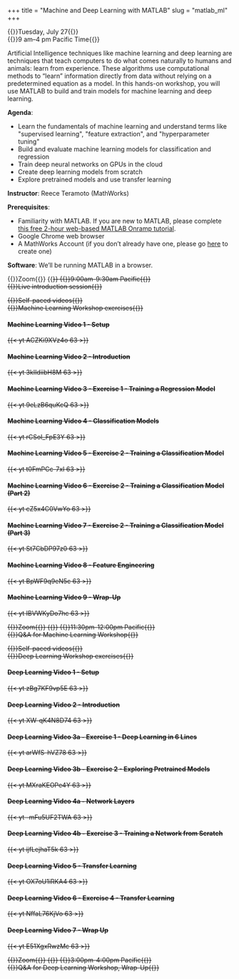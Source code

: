 +++
title = "Machine and Deep Learning with MATLAB"
slug = "matlab_ml"
+++

{{<cor>}}Tuesday, July 27{{</cor>}}\
{{<cgr>}}9 am–4 pm Pacific Time{{</cgr>}}

Artificial Intelligence techniques like machine learning and deep learning are techniques that teach computers to do
what comes naturally to humans and animals: learn from experience. These algorithms use computational methods to “learn”
information directly from data without relying on a predetermined equation as a model. In this hands-on workshop, you
will use MATLAB to build and train models for machine learning and deep learning.

**Agenda**:

- Learn the fundamentals of machine learning and understand terms like "supervised learning", "feature extraction", and
  "hyperparameter tuning"
- Build and evaluate machine learning models for classification and regression
- Train deep neural networks on GPUs in the cloud
- Create deep learning models from scratch
- Explore pretrained models and use transfer learning

**Instructor**: Reece Teramoto (MathWorks)

**Prerequisites**:

- Familiarity with MATLAB. If you are new to MATLAB, please complete
  [this free 2-hour web-based MATLAB Onramp tutorial](https://www.mathworks.com/learn/tutorials/matlab-onramp.html).
- Google Chrome web browser
- A MathWorks Account (if you don’t already have one, please go [here](https://www.mathworks.com/login) to create one)


**Software**: We’ll be running MATLAB in a browser.

{{<cor>}}Zoom{{</cor>}} {{<s>}} {{<cgr>}}9:00am-9:30am Pacific{{</cgr>}} \
{{<nolinktitle>}}Live introduction session{{</nolinktitle>}}

{{<cbr>}}Self-paced videos{{</cbr>}} \
{{<nolinktitle>}}Machine Learning Workshop exercises{{</nolinktitle>}}

#### Machine Learning Video 1 - Setup

{{< yt ACZKi9XVz4o 63 >}}

#### Machine Learning Video 2 - Introduction

{{< yt 3kIIdiibH8M 63 >}}

#### Machine Learning Video 3 - Exercise 1 - Training a Regression Model

{{< yt 9eLzB6quKcQ 63 >}}

#### Machine Learning Video 4 - Classification Models

{{< yt rCSoI_FpE3Y 63 >}}

#### Machine Learning Video 5 - Exercise 2 - Training a Classification Model

{{< yt t0FmPCc-7xI 63 >}}

#### Machine Learning Video 6 - Exercise 2 - Training a Classification Model (Part 2)

{{< yt cZ5x4C0VwYo 63 >}}

#### Machine Learning Video 7 - Exercise 2 - Training a Classification Model (Part 3)

{{< yt St7CbDP97z0 63 >}}

#### Machine Learning Video 8 - Feature Engineering

{{< yt BpWF9q9eN5c 63 >}}

#### Machine Learning Video 9 - Wrap-Up

{{< yt IBVWKyDo7hc 63 >}}

{{<cor>}}Zoom{{</cor>}} {{<s>}} {{<cgr>}}11:30pm-12:00pm Pacific{{</cgr>}} \
{{<nolinktitle>}}Q&A for Machine Learning Workshop{{</nolinktitle>}}

{{<cbr>}}Self-paced videos{{</cbr>}} \
{{<nolinktitle>}}Deep Learning Workshop exercises{{</nolinktitle>}}

#### Deep Learning Video 1 - Setup

{{< yt zBg7KF9vp5E 63 >}}

#### Deep Learning Video 2 - Introduction

{{< yt XW-qK4N8D74 63 >}}

#### Deep Learning Video 3a - Exercise 1 - Deep Learning in 6 Lines

{{< yt arWfS-hVZ78 63 >}}

#### Deep Learning Video 3b - Exercise 2 - Exploring Pretrained Models

{{< yt MXraKEOPe4Y 63 >}}

#### Deep Learning Video 4a - Network Layers

{{< yt -mFu5UF2TWA 63 >}}

#### Deep Learning Video 4b - Exercise 3 - Training a Network from Scratch

{{< yt ijfLejhaT5k 63 >}}

#### Deep Learning Video 5 - Transfer Learning

{{< yt OX7oU1iRKA4 63 >}}

#### Deep Learning Video 6 - Exercise 4 - Transfer Learning

{{< yt NffaL76KjVo 63 >}}

#### Deep Learning Video 7 - Wrap Up

{{< yt E51XgxRwzMc 63 >}}

{{<cor>}}Zoom{{</cor>}} {{<s>}} {{<cgr>}}3:00pm-4:00pm Pacific{{</cgr>}} \
{{<nolinktitle>}}Q&A for Deep Learning Workshop, Wrap-Up{{</nolinktitle>}}
